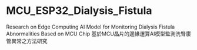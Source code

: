 # MCU_ESP32_Dialysis_Fistula
Research on Edge Computing AI Model for Monitoring Dialysis Fistula Abnormalities Based on MCU Chip
基於MCU晶片的邊緣運算AI模型監測洗腎廔管異常之方法研究
